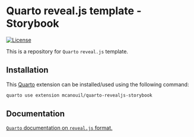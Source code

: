 # Quarto reveal.js template - Storybook

<!-- badges: start -->
[![License](https://img.shields.io/github/license/mcanouil/quarto-revealjs-storybook)](LICENSE)
<!-- badges: end -->

This is a repository for `Quarto` `reveal.js` template.

## Installation

This [Quarto](quarto.org) extension can be installed/used using the following command:

```bash
quarto use extension mcanouil/quarto-revealjs-storybook
```

## Documentation

[`Quarto` documentation on `reveal.js` format.](https://quarto.org/docs/presentations/revealjs/)
